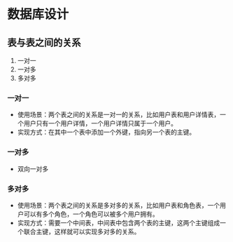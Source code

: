 # 数据库设计

## 表与表之间的关系

1. 一对一
2. 一对多
3. 多对多

### 一对一

- 使用场景：两个表之间的关系是一对一的关系，比如用户表和用户详情表，一个用户只有一个用户详情，一个用户详情只属于一个用户。
- 实现方式：在其中一个表中添加一个外键，指向另一个表的主键。

### 一对多

- 双向一对多

### 多对多

- 使用场景：两个表之间的关系是多对多的关系，比如用户表和角色表，一个用户可以有多个角色，一个角色可以被多个用户拥有。
- 实现方式：需要一个中间表，中间表中包含两个表的主键，这两个主键组成一个联合主键，这样就可以实现多对多的关系。
